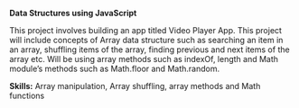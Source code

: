 **Data Structures using JavaScript**

This project involves building an app titled Video Player App. This project will include concepts of Array data structure such as searching an item in an array, shuffling items of the array, finding previous and next items of the array etc.  Will be using array methods such as indexOf, length and Math module’s methods such as Math.floor and Math.random.

**Skills:**  Array manipulation, Array shuffling, array methods and Math functions
